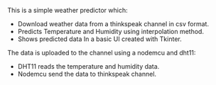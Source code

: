 This is a simple weather predictor which:

*	Download weather data from a thinkspeak channel in csv format. 
*	Predicts Temperature and Humidity using interpolation method. 
*	Shows predicted data In a basic UI created with Tkinter.


The data is uploaded to the channel  using a nodemcu and dht11: 
*	DHT11 reads the temperature and humidity data. 
*	Nodemcu send the data to thinkspeak channel.
